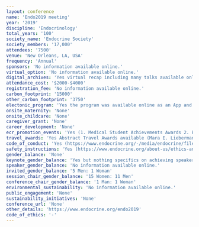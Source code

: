 ```yaml
---
layout: conference 
name: 'Endo2019 meeting'
year: '2019'
discipline: 'Endocrinology'
total_years: '100'
society_name: 'Endocrine Society'
society_members: '17,000'
attendees: '7500'
venue: 'New Orleans, LA, USA'
frequency: 'Annual'
sponsors: 'No information available online.'
virtual_option: 'No information available online.'
digital_archives: 'Yes virtual recap including many talks available online for past meetings: (https://virtual.keystonesymposia.org/ks/conferences/43/view/2) Endo session recordings are available for purchase.'
attendance_cost: '$2000-$4000'
registration_fee: 'No information available online.'
carbon_footprint: '15000'
other_carbon_footprint: '3750'
electonic_program: 'Yes the program was available online as an App and a .pdf file.'
onsite_maternity: 'None'
onsite_childcare: 'None'
caregiver_grant: 'None'
career_development: 'None'
ecr_promotion_events: 'Yes (1. Medical Student Achievements Awards 2. Early Investigators Awards  3. The Endocrine Society Outstanding Abstract Awards are awarded for abstracts submitted by in-training post-doctoral fellows, new faculty, or graduate students.  4. The Endocrine Societys Helmsley Charitable Trust Abstract Awards in Type 1 Diabetes is awarded for outstanding abstracts submitted by trainees and early-career professionals)'
travel_awards: 'Yes Abstract Travel Awards available (Mara E. Lieberman Memorial Travel Grants are awarded for outstanding abstracts submitted by women)'
code_of_conduct: 'Yes (https://www.endocrine.org/-/media/endocrine/files/about/codeofethics.pdf)'
safety_instructions: 'Yes (https://www.endocrine.org/about-us/ethics-and-society-documents/code-of-conduct)'
gender_balance: 'None'
keynote_gender_balance: 'Yes but nothing specifics on achieving speaker gender equity and diversity (https://www.endocrine.org/our-community/building-community-and-global-exchange/diversity-and-inclusion)'
speaker_gender_balance: 'No information available online.'
invited_gender_balance: '5 Men: 1 Woman'
session_chair_gender_balance: '15 Women: 11 Men'
conference_chair_gender_balance: '1 Man: 1 Woman'
environmental_sustainability: 'No information available online.'
public_engagement: 'None'
sustainability_initiatives: 'None'
conference_url: 'None'
other_details: 'https://www.endocrine.org/endo2019'
code_of_ethics: '-'
---
```

